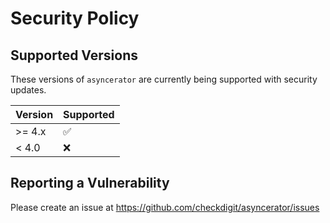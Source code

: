 # Security Policy

## Supported Versions

These versions of `asyncerator` are currently being supported with security updates.

| Version | Supported          |
| ------- | ------------------ |
| \>= 4.x | :white_check_mark: |
| \< 4.0  | :x:                |

## Reporting a Vulnerability

Please create an issue at https://github.com/checkdigit/asyncerator/issues
